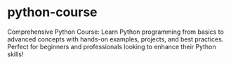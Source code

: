# python-course
Comprehensive Python Course: Learn Python programming from basics to advanced concepts with hands-on examples, projects, and best practices. Perfect for beginners and professionals looking to enhance their Python skills!
